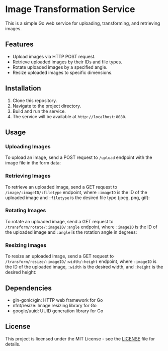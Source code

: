# Image Transformation Service

This is a simple Go web service for uploading, transforming, and retrieving images.

## Features

- Upload images via HTTP POST request.
- Retrieve uploaded images by their IDs and file types.
- Rotate uploaded images by a specified angle.
- Resize uploaded images to specific dimensions.

## Installation

1. Clone this repository.
2. Navigate to the project directory.
3. Build and run the service.
4. The service will be available at `http://localhost:8080`.

## Usage

### Uploading Images

To upload an image, send a POST request to `/upload` endpoint with the image file in the form data:


### Retrieving Images

To retrieve an uploaded image, send a GET request to `/image/:imageID/:filetype` endpoint, where `:imageID` is the ID of the uploaded image and `:filetype` is the desired file type (jpeg, png, gif):


### Rotating Images

To rotate an uploaded image, send a GET request to `/transform/rotate/:imageID/:angle` endpoint, where `:imageID` is the ID of the uploaded image and `:angle` is the rotation angle in degrees:


### Resizing Images

To resize an uploaded image, send a GET request to `/transform/resize/:imageID/:width/:height` endpoint, where `:imageID` is the ID of the uploaded image, `:width` is the desired width, and `:height` is the desired height:


## Dependencies

- gin-gonic/gin: HTTP web framework for Go
- nfnt/resize: Image resizing library for Go
- google/uuid: UUID generation library for Go

## License

This project is licensed under the MIT License - see the [LICENSE](LICENSE) file for details.
